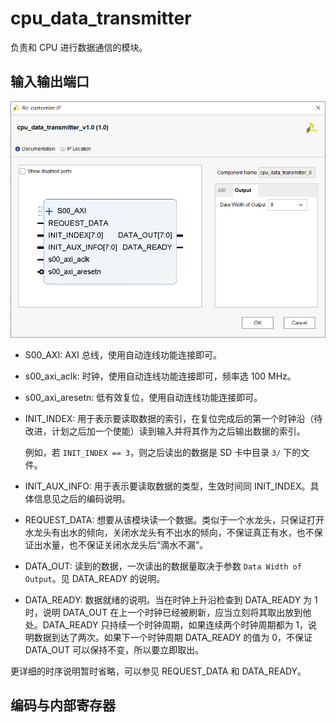 # cpu_data_transmitter

负责和 CPU 进行数据通信的模块。

## 输入输出端口

![](port.png)

- S00_AXI: AXI 总线，使用自动连线功能连接即可。

- s00_axi_aclk: 时钟，使用自动连线功能连接即可，频率选 $100~\mathrm{MHz}$。

- s00_axi_aresetn: 低有效复位，使用自动连线功能连接即可。

- INIT_INDEX: 用于表示要读取数据的索引，在复位完成后的第一个时钟沿（待改进，计划之后加一个使能）读到输入并将其作为之后输出数据的索引。

  例如，若 `INIT_INDEX == 3`，则之后读出的数据是 SD 卡中目录 `3/` 下的文件。

- INIT_AUX_INFO: 用于表示要读取数据的类型，生效时间同 INIT_INDEX。具体信息见之后的编码说明。

- REQUEST_DATA: 想要从该模块读一个数据。类似于一个水龙头，只保证打开水龙头有出水的倾向，关闭水龙头有不出水的倾向，不保证真正有水，也不保证出水量，也不保证关闭水龙头后“滴水不漏”。

- DATA_OUT: 读到的数据，一次读出的数据量取决于参数 `Data Width of Output`。见 DATA_READY 的说明。

- DATA_READY: 数据就绪的说明。当在时钟上升沿检查到 DATA_READY 为 1 时，说明 DATA_OUT 在上一个时钟已经被刷新，应当立刻将其取出放到他处。DATA_READY 只持续一个时钟周期，如果连续两个时钟周期都为 1，说明数据到达了两次。如果下一个时钟周期 DATA_READY 的值为 0，不保证 DATA_OUT 可以保持不变，所以要立即取出。

更详细的时序说明暂时省略，可以参见 REQUEST_DATA 和 DATA_READY。

## 编码与内部寄存器